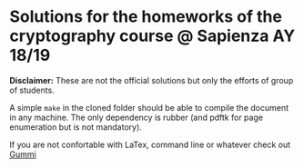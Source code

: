 # Solutions for the homeworks of the cryptography course @ Sapienza AY 18/19

**Disclaimer:** These are not the official solutions but only the efforts of group of students.

A simple `make` in the cloned folder should be able to compile the document in any machine. The only dependency is rubber (and pdftk for page enumeration but is not mandatory).

If you are not confortable with LaTex, command line or whatever check out [Gummi](https://github.com/alexandervdm/gummi)
